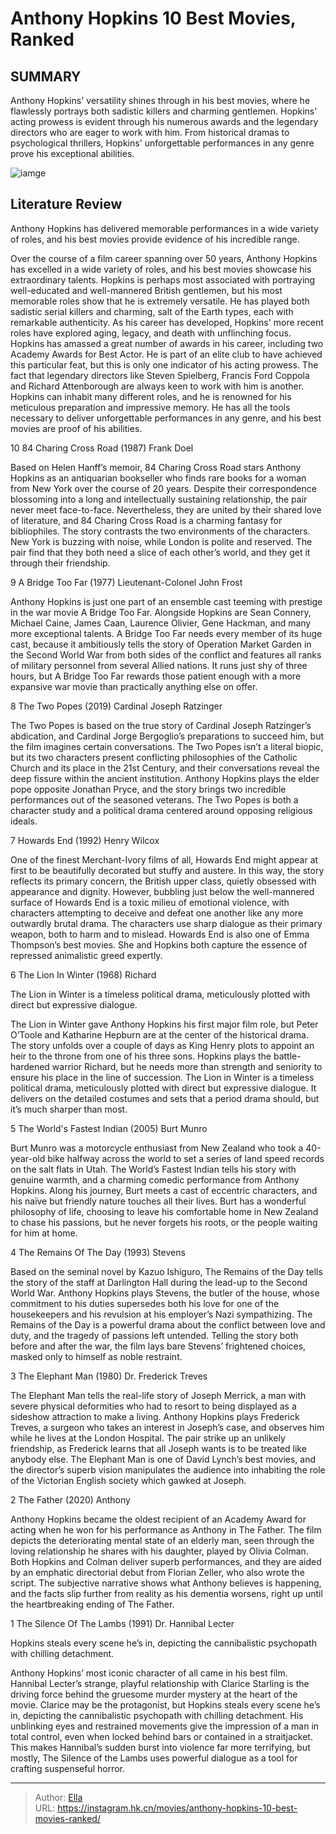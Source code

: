 # Anthony Hopkins  10 Best Movies, Ranked


## SUMMARY 


 Anthony Hopkins&#39; versatility shines through in his best movies, where he flawlessly portrays both sadistic killers and charming gentlemen. 
 Hopkins&#39; acting prowess is evident through his numerous awards and the legendary directors who are eager to work with him. 
 From historical dramas to psychological thrillers, Hopkins&#39; unforgettable performances in any genre prove his exceptional abilities. 

![iamge](https://static1.srcdn.com/wordpress/wp-content/uploads/1.-Anthony-Hopkins.jpg)

## Literature Review

Anthony Hopkins has delivered memorable performances in a wide variety of roles, and his best movies provide evidence of his incredible range. 




Over the course of a film career spanning over 50 years, Anthony Hopkins has excelled in a wide variety of roles, and his best movies showcase his extraordinary talents. Hopkins is perhaps most associated with portraying well-educated and well-mannered British gentlemen, but his most memorable roles show that he is extremely versatile. He has played both sadistic serial killers and charming, salt of the Earth types, each with remarkable authenticity. As his career has developed, Hopkins&#39; more recent roles have explored aging, legacy, and death with unflinching focus.
Hopkins has amassed a great number of awards in his career, including two Academy Awards for Best Actor. He is part of an elite club to have achieved this particular feat, but this is only one indicator of his acting prowess. The fact that legendary directors like Steven Spielberg, Francis Ford Coppola and Richard Attenborough are always keen to work with him is another. Hopkins can inhabit many different roles, and he is renowned for his meticulous preparation and impressive memory. He has all the tools necessary to deliver unforgettable performances in any genre, and his best movies are proof of his abilities.









 








 10  84 Charing Cross Road (1987) 
Frank Doel
        

Based on Helen Hanff’s memoir, 84 Charing Cross Road stars Anthony Hopkins as an antiquarian bookseller who finds rare books for a woman from New York over the course of 20 years. Despite their correspondence blossoming into a long and intellectually sustaining relationship, the pair never meet face-to-face. Nevertheless, they are united by their shared love of literature, and 84 Charing Cross Road is a charming fantasy for bibliophiles. The story contrasts the two environments of the characters. New York is buzzing with noise, while London is polite and reserved. The pair find that they both need a slice of each other’s world, and they get it through their friendship.





 9  A Bridge Too Far (1977) 
Lieutenant-Colonel John Frost
        

Anthony Hopkins is just one part of an ensemble cast teeming with prestige in the war movie A Bridge Too Far. Alongside Hopkins are Sean Connery, Michael Caine, James Caan, Laurence Olivier, Gene Hackman, and many more exceptional talents. A Bridge Too Far needs every member of its huge cast, because it ambitiously tells the story of Operation Market Garden in the Second World War from both sides of the conflict and features all ranks of military personnel from several Allied nations. It runs just shy of three hours, but A Bridge Too Far rewards those patient enough with a more expansive war movie than practically anything else on offer.





 8  The Two Popes (2019) 
Cardinal Joseph Ratzinger
        

The Two Popes is based on the true story of Cardinal Joseph Ratzinger’s abdication, and Cardinal Jorge Bergoglio’s preparations to succeed him, but the film imagines certain conversations. The Two Popes isn’t a literal biopic, but its two characters present conflicting philosophies of the Catholic Church and its place in the 21st Century, and their conversations reveal the deep fissure within the ancient institution. Anthony Hopkins plays the elder pope opposite Jonathan Pryce, and the story brings two incredible performances out of the seasoned veterans. The Two Popes is both a character study and a political drama centered around opposing religious ideals.





 7  Howards End (1992) 
Henry Wilcox
        

One of the finest Merchant-Ivory films of all, Howards End might appear at first to be beautifully decorated but stuffy and austere. In this way, the story reflects its primary concern, the British upper class, quietly obsessed with appearance and dignity. However, bubbling just below the well-mannered surface of Howards End is a toxic milieu of emotional violence, with characters attempting to deceive and defeat one another like any more outwardly brutal drama. The characters use sharp dialogue as their primary weapon, both to harm and to mislead. Howards End is also one of Emma Thompson’s best movies. She and Hopkins both capture the essence of repressed animalistic greed expertly.





 6  The Lion In Winter (1968) 
Richard
        

The Lion in Winter is a timeless political drama, meticulously plotted with direct but expressive dialogue. 

The Lion in Winter gave Anthony Hopkins his first major film role, but Peter O’Toole and Katharine Hepburn are at the center of the historical drama. The story unfolds over a couple of days as King Henry plots to appoint an heir to the throne from one of his three sons. Hopkins plays the battle-hardened warrior Richard, but he needs more than strength and seniority to ensure his place in the line of succession. The Lion in Winter is a timeless political drama, meticulously plotted with direct but expressive dialogue. It delivers on the detailed costumes and sets that a period drama should, but it’s much sharper than most.





 5  The World&#39;s Fastest Indian (2005) 
Burt Munro
        

Burt Munro was a motorcycle enthusiast from New Zealand who took a 40-year-old bike halfway across the world to set a series of land speed records on the salt flats in Utah. The World’s Fastest Indian tells his story with genuine warmth, and a charming comedic performance from Anthony Hopkins. Along his journey, Burt meets a cast of eccentric characters, and his naïve but friendly nature touches all their lives. Burt has a wonderful philosophy of life, choosing to leave his comfortable home in New Zealand to chase his passions, but he never forgets his roots, or the people waiting for him at home.





 4  The Remains Of The Day (1993) 
Stevens
        

Based on the seminal novel by Kazuo Ishiguro, The Remains of the Day tells the story of the staff at Darlington Hall during the lead-up to the Second World War. Anthony Hopkins plays Stevens, the butler of the house, whose commitment to his duties supersedes both his love for one of the housekeepers and his revulsion at his employer’s Nazi sympathizing. The Remains of the Day is a powerful drama about the conflict between love and duty, and the tragedy of passions left untended. Telling the story both before and after the war, the film lays bare Stevens’ frightened choices, masked only to himself as noble restraint.





 3  The Elephant Man (1980) 
Dr. Frederick Treves


 







The Elephant Man tells the real-life story of Joseph Merrick, a man with severe physical deformities who had to resort to being displayed as a sideshow attraction to make a living. Anthony Hopkins plays Frederick Treves, a surgeon who takes an interest in Joseph’s case, and observes him while he lives at the London Hospital. The pair strike up an unlikely friendship, as Frederick learns that all Joseph wants is to be treated like anybody else. The Elephant Man is one of David Lynch’s best movies, and the director’s superb vision manipulates the audience into inhabiting the role of the Victorian English society which gawked at Joseph.





 2  The Father (2020) 
Anthony


 







Anthony Hopkins became the oldest recipient of an Academy Award for acting when he won for his performance as Anthony in The Father. The film depicts the deteriorating mental state of an elderly man, seen through the loving relationship he shares with his daughter, played by Olivia Colman. Both Hopkins and Colman deliver superb performances, and they are aided by an emphatic directorial debut from Florian Zeller, who also wrote the script. The subjective narrative shows what Anthony believes is happening, and the facts slip further from reality as his dementia worsens, right up until the heartbreaking ending of The Father.





 1  The Silence Of The Lambs (1991) 
Dr. Hannibal Lecter


 







Hopkins steals every scene he’s in, depicting the cannibalistic psychopath with chilling detachment. 

Anthony Hopkins’ most iconic character of all came in his best film. Hannibal Lecter’s strange, playful relationship with Clarice Starling is the driving force behind the gruesome murder mystery at the heart of the movie. Clarice may be the protagonist, but Hopkins steals every scene he’s in, depicting the cannibalistic psychopath with chilling detachment. His unblinking eyes and restrained movements give the impression of a man in total control, even when locked behind bars or contained in a straitjacket. This makes Hannibal’s sudden burst into violence far more terrifying, but mostly, The Silence of the Lambs uses powerful dialogue as a tool for crafting suspenseful horror. 

---

> Author: [Ella](https://instagram.hk.cn/)  
> URL: https://instagram.hk.cn/movies/anthony-hopkins-10-best-movies-ranked/  


